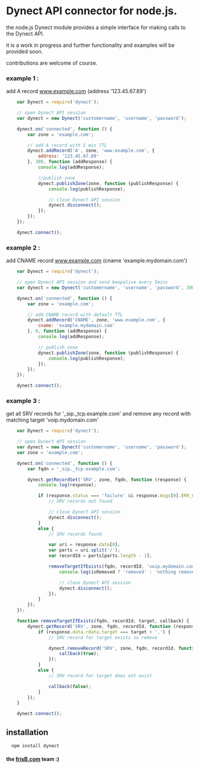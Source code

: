 Dynect API connector for node.js.
===

the node.js Dynect module provides a simple interface for making calls to the Dynect API.

it is a work in progress and further functionality and examples will be provided soon.

contributions are welcome of course.

### example 1 :
 
add A record www.example.com (address '123.45.67.89')

``` js
	var Dynect = require('dynect');

	// open Dynect API session
	var dynect = new Dynect('customername', 'username', 'password');

	dynect.on('connected', function () {
		var zone = 'example.com';

		// add A record with 5 min TTL
		dynect.addRecord('A', zone, 'www.example.com', {
			address: '123.45.67.89'
		}, 300, function (addResponse) {
			console.log(addResponse);

			//publish zone
			dynect.publishZone(zone, function (publishResponse) {
				console.log(publishResponse);

				// close Dynect API session
				dynect.disconnect();
			});
		});
	});

	dynect.connect();
```

### example 2 : 

add CNAME record www.example.com (cname 'example.mydomain.com')

``` js
	var Dynect = require('dynect');

	// open Dynect API session and send keepalive every 5mins
	var dynect = new Dynect('customername', 'username', 'password', 300000);

	dynect.on('connected', function () {
		var zone = 'example.com';

		// add CNAME record with default TTL
		dynect.addRecord('CNAME', zone, 'www.example.com', {
			cname: 'example.mydomain.com'
		}, 0, function (addResponse) {
			console.log(addResponse);

			// publish zone
			dynect.publishZone(zone, function (publishResponse) {
				console.log(publishResponse);
			});
		});
	});

	dynect.connect();
```

### example 3 : 

get all SRV records for '_sip._tcp.example.com' and remove any record with matching target 'voip.mydomain.com'

``` js
	var Dynect = require('dynect');

	// open Dynect API session
	var dynect = new Dynect('customername', 'username', 'password');
	var zone = 'example.com';

	dynect.on('connected', function () {
		var fqdn = '_sip._tcp.example.com';

		dynect.getRecordSet('SRV', zone, fqdn, function (response) {
			console.log(response);

			if (response.status === 'failure' && response.msgs[0].ERR_CD === 'NOT_FOUND') {
				// SRV records not found

				// close Dynect API session
				dynect.disconnect();
			}
			else {
				// SRV records found

				var uri = response.data[0];
				var parts = uri.split('/');
				var recordId = parts[parts.length - 1];

				removeTargetIfExists(fqdn, recordId, 'voip.mydomain.com', function (isRemoved) {
					console.log(isRemoved ? 'removed' : 'nothing removed')

					// close Dynect API session
					dynect.disconnect();
				});
			}
		});
	});

	function removeTargetIfExists(fqdn, recordId, target, callback) {
		dynect.getRecord('SRV', zone, fqdn, recordId, function (response) {
			if (response.data.rdata.target === target + '.') {
				// SRV record for target exists so remove

				dynect.removeRecord('SRV', zone, fqdn, recordId, function () {
					callback(true);
				});
			}
			else {
				// SRV record for target does not exist

				callback(false);
			}
		});
	}

	dynect.connect();
```

## installation

```
  npm install dynect
```


#### the [frisB.com](http://www.frisb.com) team :)
